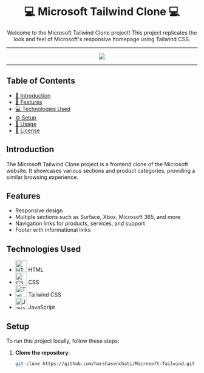 <div align="center">
  <h1>💻 Microsoft Tailwind Clone 💻</h1>
  <p>Welcome to the Microsoft Tailwind Clone project! This project replicates the look and feel of Microsoft's responsive homepage using Tailwind CSS.</p>
</div>

---

<div align="center">
  <img src="https://github.com/harshasenchati/Microsoft-Tailwind/blob/main/microsoft-record.gif">
</div>

---

## Table of Contents

- [📖 Introduction](#introduction)
- [🎨 Features](#features)
- [💻 Technologies Used](#technologies-used)
- [⚙️ Setup](#setup)
- [🚀 Usage](#usage)
- [📜 License](#license)

## Introduction

The Microsoft Tailwind Clone project is a frontend clone of the Microsoft website. It showcases various sections and product categories, providing a similar browsing experience.

## Features

- Responsive design
- Multiple sections such as Surface, Xbox, Microsoft 365, and more
- Navigation links for products, services, and support
- Footer with informational links

## Technologies Used

- <img src="https://img.icons8.com/color/48/000000/html-5.png" alt="HTML" width="30" height="30"> HTML
- <img src="https://img.icons8.com/color/48/000000/css3.png" alt="CSS" width="30" height="30"> CSS
- <img src="https://img.icons8.com/color/48/000000/tailwindcss.png" alt="Tailwind CSS" width="30" height="30"> Tailwind CSS
- <img src="https://img.icons8.com/color/48/000000/javascript.png" alt="JavaScript" width="30" height="30"> JavaScript


## Setup

To run this project locally, follow these steps:

1. **Clone the repository**:
   ```bash
   git clone https://github.com/harshasenchati/Microsoft-Tailwind.git
